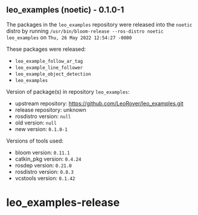 ## leo_examples (noetic) - 0.1.0-1

The packages in the `leo_examples` repository were released into the `noetic` distro by running `/usr/bin/bloom-release --ros-distro noetic leo_examples` on `Thu, 26 May 2022 12:54:27 -0000`

These packages were released:
- `leo_example_follow_ar_tag`
- `leo_example_line_follower`
- `leo_example_object_detection`
- `leo_examples`

Version of package(s) in repository `leo_examples`:

- upstream repository: https://github.com/LeoRover/leo_examples.git
- release repository: unknown
- rosdistro version: `null`
- old version: `null`
- new version: `0.1.0-1`

Versions of tools used:

- bloom version: `0.11.1`
- catkin_pkg version: `0.4.24`
- rosdep version: `0.21.0`
- rosdistro version: `0.8.3`
- vcstools version: `0.1.42`


# leo_examples-release